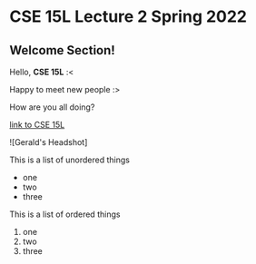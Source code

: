
# CSE 15L Lecture 2 Spring 2022

## Welcome Section!


Hello, **CSE 15L** :<

Happy to meet new people :>

How are you all doing?

[link to CSE 15L](https://sites.google.com/eng.ucsd.edu/cse-15l-spring-2022/schedule?authuser=0)

![Gerald's Headshot]

This is a list of unordered things
* one 
* two
* three

This is a list of ordered things
1. one
2. two 
3. three
